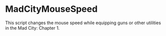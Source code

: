 # MadCityMouseSpeed
This script changes the mouse speed while equipping guns or other utilities in the Mad City: Chapter 1.
